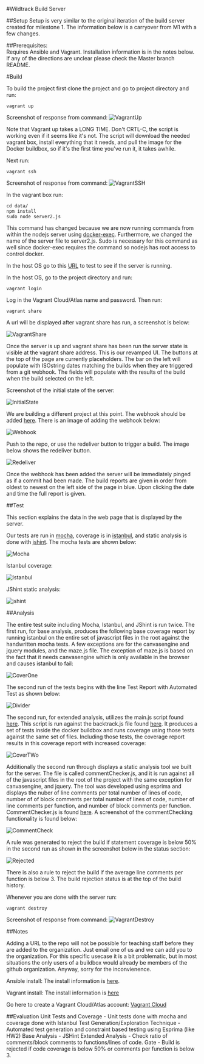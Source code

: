 #Wildtrack Build Server

##Setup
Setup is very similar to the original iteration of the build server created for milestone 1.  The information below is a carryover from M1 with a few changes.

##Prerequisites:  
Requires Ansible and Vagrant.  Installation information is in the notes below.  If any of the directions are unclear please check the Master branch README.

#Build

To build the project first clone the project and go to project directory and run:

	vagrant up

Screenshot of response from command:
![VagrantUp](https://github.com/Wildtrack/Server/blob/master/img/VagrantUp.png)

Note that Vagrant up takes a LONG TIME.  Don't CRTL-C, the script is working even if it seems like it's not.  The script will download the needed vagrant box, install everything that it needs, and pull the image for the Docker buildbox, so if it's the first time you've run it, it takes awhile.

Next run:

	vagrant ssh

Screenshot of response from command:
![VagrantSSH](https://github.com/Wildtrack/Server/blob/master/img/VagrantSSH.png)

In the vagrant box run:
	
	cd data/
	npm install
	sudo node server2.js

This command has changed because we are now running commands from within the nodejs server using [docker-exec](https://www.npmjs.com/package/docker-exec). Furthermore, we changed the name of the server file to server2.js.  Sudo is necessary for this command as well since docker-exec requires the command so nodejs has root access to control docker.
	
In the host OS go to this [URL](http://localhost:2234) to test to see if the server is running.

In the host OS, go to the project directory and run:
	
	vagrant login

Log in the Vagrant Cloud/Atlas name and password.  Then run:

	vagrant share

A url will be displayed after vagrant share has run, a screenshot is below:

![VagrantShare](https://github.com/Wildtrack/Server/blob/Test/img/VagrantShare.png)	

Once the server is up and vagrant share has been run the server state is visible at the vagrant share address.  This is our revamped UI.  The buttons at the top of the page are currently placeholders.  The bar on the left will populate with ISOstring dates matching the builds when they are triggered from a git webhook.  The fields will populate with the results of the build when the build selected on the left.

Screenshot of the initial state of the server:

![InitialState](https://github.com/Wildtrack/Server/blob/Test/img/InitialState.png)

We are building a different project at this point.  The webhook should be added [here](https://github.com/Wildtrack/maze/settings/hooks/new).  There is an image of adding the webhook below: 

![Webhook](https://github.com/Wildtrack/Server/blob/master/img/Webhook.png)

Push to the repo, or use the redeliver button to trigger a build.  The image below shows the redeliver button.

![Redeliver](https://github.com/Wildtrack/Server/blob/master/img/Redeliver.png)

Once the webhook has been added the server will be immediately pinged as if a commit had been made.  The build reports are given in order from oldest to newest on the left side of the page in blue.  Upon clicking the date and time the full report is given. 


##Test

This section explains the data in the web page that is displayed by the server.

Our tests are run in [mocha](http://mochajs.org/), coverage is in [istanbul](https://github.com/gotwarlost/istanbul), and static analysis is done with [jshint](http://jshint.com/).  The mocha tests are shown below:

![Mocha](https://github.com/Wildtrack/Server/blob/Test/img/Mocha.png)

Istanbul coverage:

![Istanbul](https://github.com/Wildtrack/Server/blob/Test/img/CoverOne.png)

JShint static analysis:

![jshint](https://github.com/Wildtrack/Server/blob/Test/img/jshint.png)

##Analysis

The entire test suite including Mocha, Istanbul, and JShint is run twice.  The first run, for base analysis, produces the following base coverage report by running istanbul on the entire set of javascript files in the root against the handwritten mocha tests.  A few exceptions are for the canvasengine and jquery modules, and the maze.js file.  The exception of maze.js is based on the fact that it needs canvasengine which is only available in the browser and causes istanbul to fail:

![CoverOne](https://github.com/Wildtrack/Server/blob/Test/img/CoverOne.png)


The second run of the tests begins with the line Test Report with Automated Test as shown below:

![Divider](https://github.com/Wildtrack/Server/blob/Test/img/Divider.png)

The second run, for extended analysis, utilizes the main.js script found [here](https://github.com/Wildtrack/maze/blob/master/backtrack.js).  This script is run against the backtrack.js file found [here](https://github.com/Wildtrack/Server/blob/Test/data/main.js).  It produces a set of tests inside the docker buildbox and runs coverage using those tests against the same set of files.  Including those tests, the coverage report results in this coverage report with increased coverage:

![CoverTWo](https://github.com/Wildtrack/Server/blob/Test/img/CoverTwo.png)

Additionally the second run through displays a static analysis tool we built for the server.  The file is called commentChecker.js, and it is run against all of the javascript files in the root of the project with the same exception for canvasengine, and jquery.  The tool was developed using esprima and displays the nuber of line comments per total number of lines of code, number of of block comments per total number of lines of code, number of line comments per function, and number of block comments per function. CommentChecker.js is found [here](https://github.com/Wildtrack/Server/blob/Test/data/commentCheck.js).  A screenshot of the commentChecking functionality is found below:

![CommentCheck](https://github.com/Wildtrack/Server/blob/Test/img/CommentCheck.png)

A rule was generated to reject the build if statement coverage is below 50% in the second run as shown in the screenshot below in the status section:

![Rejected](https://github.com/Wildtrack/Server/blob/Test/img/Rejected.png)


There is also a rule to reject the build if the average line comments per function is below 3.  The build rejection status is at the top of the build history.  

Whenever you are done with the server run:

	vagrant destroy

Screenshot of response from command:
![VagrantDestroy](https://github.com/Wildtrack/Server/blob/master/img/VagrantDestroy.png)

##Notes

Adding a URL to the repo will not be possible for teaching staff before they are added to the organization.  Just email one of us and we can add you to the organization.  For this specific usecase it is a bit problematic, but in most situations the only users of a buildbox would already be members of the github organization.  Anyway, sorry for the inconvienence.

Ansible install:  The install information is [here](http://docs.ansible.com/intro_installation.html).  

Vagrant install:  The install information is [here](https://docs.vagrantup.com/v2/installation/)

Go here to create a Vagrant Cloud/Atlas account: [Vagrant Cloud](https://atlas.hashicorp.com/boxes/search?utm_source=vagrantcloud.com&vagrantcloud=1)

##Evaluation
Unit Tests and Coverage - Unit tests done with mocha and coverage done with Istanbul
Test Generation/Exploration Technique - Automated test generation and constraint based testing using Esprima (like HW2)
Base Analysis - JSHint
Extended Analysis - Check ratio of comments/block comments to functions/lines of code. 
Gate - Build is rejected if code coverage is below 50% or comments per function is below 3.




